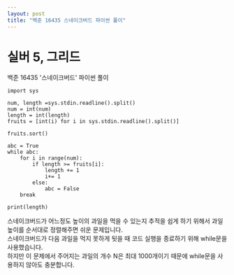 ```yaml
---
layout: post
title: "백준 16435 스네이크버드 파이썬 풀이"
---
```


# 실버 5, 그리드

백준 16435 '스네이크버드' 파이썬 풀이<br>

```
import sys

num, length =sys.stdin.readline().split()
num = int(num)
length = int(length)
fruits = [int(i) for i in sys.stdin.readline().split()]

fruits.sort()

abc = True
while abc:
    for i in range(num):
        if length >= fruits[i]:
            length += 1
            i+= 1
        else:
            abc = False
    break

print(length)
```
스네이크버드가 어느정도 높이의 과일을 먹을 수 있는지 추적을 쉽게 하기 위해서 과일 높이를 순서대로 정렬해주면 쉬운 문제입니다.<br>
스네이크버드가 다음 과일을 먹지 못하게 됫을 때 코드 실행을 종료하기 위해 while문을 사용했습니다.<br>
하지만 이 문제에서 주어지는 과일의 개수 N은 최대 1000개이기 때문에 while문을 사용하지 않아도 충분합니다.